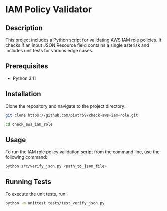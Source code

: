 # IAM Policy Validator

## Description
This project includes a Python script for validating AWS IAM role policies. It checks  if an input JSON Resource field contains a single asterisk and includes unit tests for various edge cases.

## Prerequisites
- Python 3.11

## Installation
Clone the repository and navigate to the project directory:

```bash
git clone https://github.com/piotrb9/check-aws-iam-role.git
```
```bash
cd check_aws_iam_role
```

## Usage

To run the IAM role policy validation script from the command line, use the following command:
```bash
python src/verify_json.py <path_to_json_file>  
```

## Running Tests
To execute the unit tests, run:
```bash
python -m unittest tests/test_verify_json.py
```
